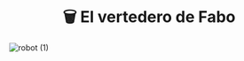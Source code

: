<h1 align="center">🗑️ El vertedero de Fabo</h1>

![robot (1)](https://github.com/El-vertedero-de-Fabo/.github/assets/55964635/ffdec213-28d5-4d7d-b144-9c2bfcd3f35f)

